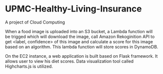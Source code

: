 # UPMC-Healthy-Living-Insurance
A project of Cloud Computing

When a food image is uploaded into an S3 bucket, a Lambda function will be trigged which will download the image,
call Amazon Rekoginition API to get <label, confidence> of this image and calculate a score for this image based on an algorithm.
This lambda function will store scores in DynamoDB.

On the EC2 instance, a web application is built based on Flask framework. It allows user to view his diet scores. Data visualization
tool called Highcharts.js is utilized. 
